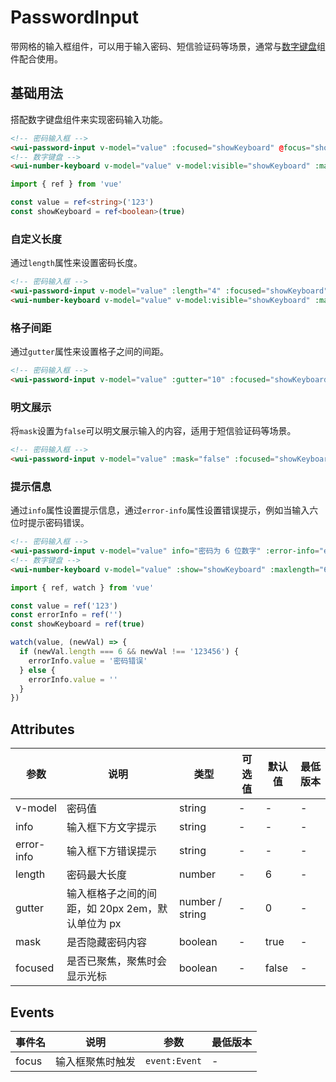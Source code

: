 <frame/>

# PasswordInput

带网格的输入框组件，可以用于输入密码、短信验证码等场景，通常与[数字键盘](../pages-operate/number-keyboard.md)组件配合使用。

## 基础用法

搭配数字键盘组件来实现密码输入功能。

```html
<!-- 密码输入框 -->
<wui-password-input v-model="value" :focused="showKeyboard" @focus="showKeyboard = true" />
<!-- 数字键盘 -->
<wui-number-keyboard v-model="value" v-model:visible="showKeyboard" :maxlength="4" @blur="showKeyboard = false" />
```

```typescript
import { ref } from 'vue'

const value = ref<string>('123')
const showKeyboard = ref<boolean>(true)
```

### 自定义长度

通过`length`属性来设置密码长度。

```html
<!-- 密码输入框 -->
<wui-password-input v-model="value" :length="4" :focused="showKeyboard" @focus="showKeyboard = true" />
<wui-number-keyboard v-model="value" v-model:visible="showKeyboard" :maxlength="4" @blur="showKeyboard = false"></wui-number-keyboard>
```

### 格子间距

通过`gutter`属性来设置格子之间的间距。

```html
<!-- 密码输入框 -->
<wui-password-input v-model="value" :gutter="10" :focused="showKeyboard" @focus="showKeyboard = true" />
```

### 明文展示

将`mask`设置为`false`可以明文展示输入的内容，适用于短信验证码等场景。

```html
<!-- 密码输入框 -->
<wui-password-input v-model="value" :mask="false" :focused="showKeyboard" @focus="showKeyboard = true" />
```

### 提示信息

通过`info`属性设置提示信息，通过`error-info`属性设置错误提示，例如当输入六位时提示密码错误。

```html
<!-- 密码输入框 -->
<wui-password-input v-model="value" info="密码为 6 位数字" :error-info="errorInfo" :focused="showKeyboard" @focus="showKeyboard = true" />
<!-- 数字键盘 -->
<wui-number-keyboard v-model="value" :show="showKeyboard" :maxlength="6" @blur="showKeyboard = false" />
```

```typescript
import { ref, watch } from 'vue'

const value = ref('123')
const errorInfo = ref('')
const showKeyboard = ref(true)

watch(value, (newVal) => {
  if (newVal.length === 6 && newVal !== '123456') {
    errorInfo.value = '密码错误'
  } else {
    errorInfo.value = ''
  }
})
```

## Attributes

| 参数       | 说明                                             | 类型            | 可选值 | 默认值 | 最低版本 |
| ---------- | ------------------------------------------------ | --------------- | ------ | ------ | -------- |
| v-model    | 密码值                                           | string          | -      | -      | -        |
| info       | 输入框下方文字提示                               | string          | -      | -      | -        |
| error-info | 输入框下方错误提示                               | string          | -      | -      | -        |
| length     | 密码最大长度                                     | number          | -      | 6      | -        |
| gutter     | 输入框格子之间的间距，如 20px 2em，默认单位为 px | number / string | -      | 0      | -        |
| mask       | 是否隐藏密码内容                                 | boolean         | -      | true   | -        |
| focused    | 是否已聚焦，聚焦时会显示光标                     | boolean         | -      | false  | -        |

## Events

| 事件名 | 说明             | 参数          | 最低版本 |
| ------ | ---------------- | ------------- | -------- |
| focus  | 输入框聚焦时触发 | `event:Event` | -        |
